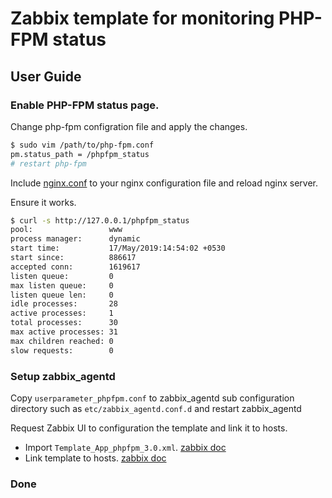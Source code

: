# Zabbix template for monitoring PHP-FPM status



## User Guide

### Enable PHP-FPM status page.

Change php-fpm configration file and apply the changes.

```bash
$ sudo vim /path/to/php-fpm.conf
pm.status_path = /phpfpm_status
# restart php-fpm 
```

Include [nginx.conf](https://github.com/luohu1/zabbix-template-phpfpm/blob/master/nginx.conf#L1-L17)  to your nginx configuration file and reload nginx server.

Ensure it works.

```bash
$ curl -s http://127.0.0.1/phpfpm_status
pool:                 www
process manager:      dynamic
start time:           17/May/2019:14:54:02 +0530
start since:          886617
accepted conn:        1619617
listen queue:         0
max listen queue:     0
listen queue len:     0
idle processes:       28
active processes:     1
total processes:      30
max active processes: 31
max children reached: 0
slow requests:        0
```

### Setup zabbix_agentd 

Copy `userparameter_phpfpm.conf` to zabbix_agentd sub configuration directory such as `etc/zabbix_agentd.conf.d`  and restart zabbix_agentd 



Request Zabbix UI to configuration the template and link it to hosts.

- Import `Template_App_phpfpm_3.0.xml`.  [zabbix doc](https://www.zabbix.com/documentation/current/manual/xml_export_import/templates)
- Link template to hosts.  [zabbix doc](https://www.zabbix.com/documentation/current/manual/config/templates/linking)

### Done



